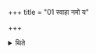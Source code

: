 +++
title = "01 स्वाहा नमो य"

+++

<details><summary>थिते</summary>

स्वाहा नमो य इदं चकारेति पुनरेत्य गार्हपत्ये हुत्वानुमतेन प्रचरति १
</details>
